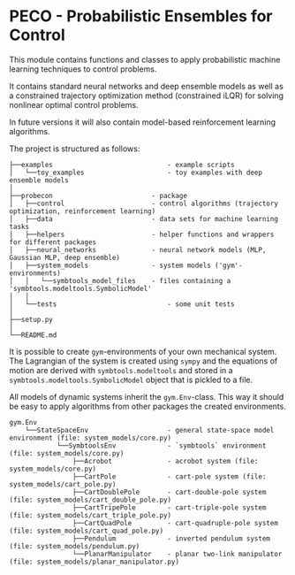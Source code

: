 # PECO - Probabilistic Ensembles for Control

This module contains functions and classes to apply probabilistic machine learning techniques to control problems.

It contains standard neural networks and deep ensemble models as well as a constrained trajectory optimization method (constrained iLQR) for solving nonlinear optimal control problems.

In future versions it will also contain model-based reinforcement learning algorithms.


The project is structured as follows:

```
├──examples                             - example scripts
│   └──toy_examples                     - toy examples with deep ensemble models
│   
├──probecon                         - package
│   ├──control                      - control algorithms (trajectory optimization, reinforcement learning)
│   ├──data                         - data sets for machine learning tasks
│   ├──helpers                      - helper functions and wrappers for different packages
│   ├──neural_networks              - neural network models (MLP, Gaussian MLP, deep ensemble) 
│   ├──system_models                - system models ('gym'-environments)
│   │   └──symbtools_model_files    - files containing a 'symbtools.modeltools.SymbolicModel' 
│   │ 
│   └──tests                            - some unit tests
│ 
├──setup.py
│ 
└──README.md
```

It is possible to create `gym`-environments of your own mechanical system. The Lagrangian of the system is created using `sympy` and the equations of motion are derived with `symbtools.modeltools` and stored in a `symbtools.modeltools.SymbolicModel` object that is pickled to a file.

All models of dynamic systems inherit the `gym.Env`-class. This way it should be easy to apply algorithms from other packages the created environments.

```
gym.Env
    └──StateSpaceEnv                    - general state-space model environment (file: system_models/core.py)
            └──SymbtoolsEnv             - `symbtools` environment (file: system_models/core.py)
                ├──Acrobot              - acrobot system (file: system_models/core.py)
                ├──CartPole             - cart-pole system (file: system_models/cart_pole.py)
                ├──CartDoublePole       - cart-double-pole system (file: system_models/cart_double_pole.py)
                ├──CartTripePole        - cart-triple-pole system (file: system_models/cart_triple_pole.py)
                ├──CartQuadPole         - cart-quadruple-pole system (file: system_models/cart_quad_pole.py)
                ├──Pendulum             - inverted pendulum system (file: system_models/pendulum.py)
                └──PlanarManipulator    - planar two-link manipulator (file: system_models/planar_manipulator.py)
```



